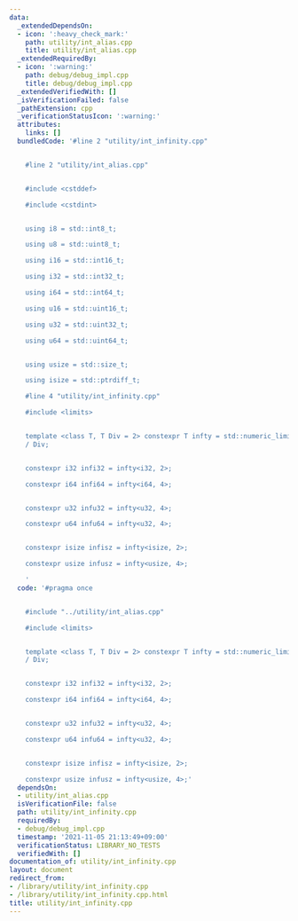 ```yaml
---
data:
  _extendedDependsOn:
  - icon: ':heavy_check_mark:'
    path: utility/int_alias.cpp
    title: utility/int_alias.cpp
  _extendedRequiredBy:
  - icon: ':warning:'
    path: debug/debug_impl.cpp
    title: debug/debug_impl.cpp
  _extendedVerifiedWith: []
  _isVerificationFailed: false
  _pathExtension: cpp
  _verificationStatusIcon: ':warning:'
  attributes:
    links: []
  bundledCode: '#line 2 "utility/int_infinity.cpp"


    #line 2 "utility/int_alias.cpp"


    #include <cstddef>

    #include <cstdint>


    using i8 = std::int8_t;

    using u8 = std::uint8_t;

    using i16 = std::int16_t;

    using i32 = std::int32_t;

    using i64 = std::int64_t;

    using u16 = std::uint16_t;

    using u32 = std::uint32_t;

    using u64 = std::uint64_t;


    using usize = std::size_t;

    using isize = std::ptrdiff_t;

    #line 4 "utility/int_infinity.cpp"

    #include <limits>


    template <class T, T Div = 2> constexpr T infty = std::numeric_limits<T>::max()
    / Div;


    constexpr i32 infi32 = infty<i32, 2>;

    constexpr i64 infi64 = infty<i64, 4>;


    constexpr u32 infu32 = infty<u32, 4>;

    constexpr u64 infu64 = infty<u32, 4>;


    constexpr isize infisz = infty<isize, 2>;

    constexpr usize infusz = infty<usize, 4>;

    '
  code: '#pragma once


    #include "../utility/int_alias.cpp"

    #include <limits>


    template <class T, T Div = 2> constexpr T infty = std::numeric_limits<T>::max()
    / Div;


    constexpr i32 infi32 = infty<i32, 2>;

    constexpr i64 infi64 = infty<i64, 4>;


    constexpr u32 infu32 = infty<u32, 4>;

    constexpr u64 infu64 = infty<u32, 4>;


    constexpr isize infisz = infty<isize, 2>;

    constexpr usize infusz = infty<usize, 4>;'
  dependsOn:
  - utility/int_alias.cpp
  isVerificationFile: false
  path: utility/int_infinity.cpp
  requiredBy:
  - debug/debug_impl.cpp
  timestamp: '2021-11-05 21:13:49+09:00'
  verificationStatus: LIBRARY_NO_TESTS
  verifiedWith: []
documentation_of: utility/int_infinity.cpp
layout: document
redirect_from:
- /library/utility/int_infinity.cpp
- /library/utility/int_infinity.cpp.html
title: utility/int_infinity.cpp
---
```

